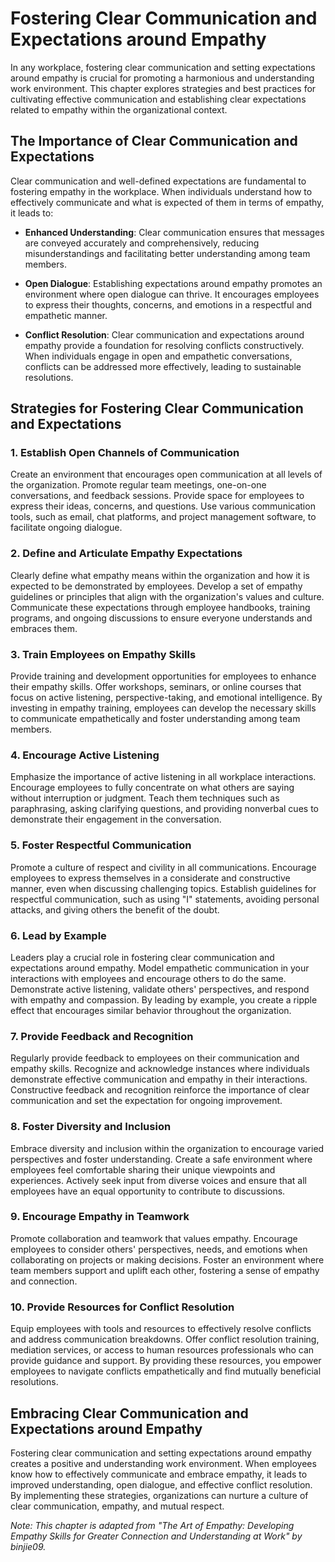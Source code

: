 Fostering Clear Communication and Expectations around Empathy
======================================================================

In any workplace, fostering clear communication and setting expectations around empathy is crucial for promoting a harmonious and understanding work environment. This chapter explores strategies and best practices for cultivating effective communication and establishing clear expectations related to empathy within the organizational context.

The Importance of Clear Communication and Expectations
------------------------------------------------------

Clear communication and well-defined expectations are fundamental to fostering empathy in the workplace. When individuals understand how to effectively communicate and what is expected of them in terms of empathy, it leads to:

* **Enhanced Understanding**: Clear communication ensures that messages are conveyed accurately and comprehensively, reducing misunderstandings and facilitating better understanding among team members.

* **Open Dialogue**: Establishing expectations around empathy promotes an environment where open dialogue can thrive. It encourages employees to express their thoughts, concerns, and emotions in a respectful and empathetic manner.

* **Conflict Resolution**: Clear communication and expectations around empathy provide a foundation for resolving conflicts constructively. When individuals engage in open and empathetic conversations, conflicts can be addressed more effectively, leading to sustainable resolutions.

Strategies for Fostering Clear Communication and Expectations
-------------------------------------------------------------

### 1. Establish Open Channels of Communication

Create an environment that encourages open communication at all levels of the organization. Promote regular team meetings, one-on-one conversations, and feedback sessions. Provide space for employees to express their ideas, concerns, and questions. Use various communication tools, such as email, chat platforms, and project management software, to facilitate ongoing dialogue.

### 2. Define and Articulate Empathy Expectations

Clearly define what empathy means within the organization and how it is expected to be demonstrated by employees. Develop a set of empathy guidelines or principles that align with the organization's values and culture. Communicate these expectations through employee handbooks, training programs, and ongoing discussions to ensure everyone understands and embraces them.

### 3. Train Employees on Empathy Skills

Provide training and development opportunities for employees to enhance their empathy skills. Offer workshops, seminars, or online courses that focus on active listening, perspective-taking, and emotional intelligence. By investing in empathy training, employees can develop the necessary skills to communicate empathetically and foster understanding among team members.

### 4. Encourage Active Listening

Emphasize the importance of active listening in all workplace interactions. Encourage employees to fully concentrate on what others are saying without interruption or judgment. Teach them techniques such as paraphrasing, asking clarifying questions, and providing nonverbal cues to demonstrate their engagement in the conversation.

### 5. Foster Respectful Communication

Promote a culture of respect and civility in all communications. Encourage employees to express themselves in a considerate and constructive manner, even when discussing challenging topics. Establish guidelines for respectful communication, such as using "I" statements, avoiding personal attacks, and giving others the benefit of the doubt.

### 6. Lead by Example

Leaders play a crucial role in fostering clear communication and expectations around empathy. Model empathetic communication in your interactions with employees and encourage others to do the same. Demonstrate active listening, validate others' perspectives, and respond with empathy and compassion. By leading by example, you create a ripple effect that encourages similar behavior throughout the organization.

### 7. Provide Feedback and Recognition

Regularly provide feedback to employees on their communication and empathy skills. Recognize and acknowledge instances where individuals demonstrate effective communication and empathy in their interactions. Constructive feedback and recognition reinforce the importance of clear communication and set the expectation for ongoing improvement.

### 8. Foster Diversity and Inclusion

Embrace diversity and inclusion within the organization to encourage varied perspectives and foster understanding. Create a safe environment where employees feel comfortable sharing their unique viewpoints and experiences. Actively seek input from diverse voices and ensure that all employees have an equal opportunity to contribute to discussions.

### 9. Encourage Empathy in Teamwork

Promote collaboration and teamwork that values empathy. Encourage employees to consider others' perspectives, needs, and emotions when collaborating on projects or making decisions. Foster an environment where team members support and uplift each other, fostering a sense of empathy and connection.

### 10. Provide Resources for Conflict Resolution

Equip employees with tools and resources to effectively resolve conflicts and address communication breakdowns. Offer conflict resolution training, mediation services, or access to human resources professionals who can provide guidance and support. By providing these resources, you empower employees to navigate conflicts empathetically and find mutually beneficial resolutions.

Embracing Clear Communication and Expectations around Empathy
-------------------------------------------------------------

Fostering clear communication and setting expectations around empathy creates a positive and understanding work environment. When employees know how to effectively communicate and embrace empathy, it leads to improved understanding, open dialogue, and effective conflict resolution. By implementing these strategies, organizations can nurture a culture of clear communication, empathy, and mutual respect.

*Note: This chapter is adapted from "The Art of Empathy: Developing Empathy Skills for Greater Connection and Understanding at Work" by binjie09.*
